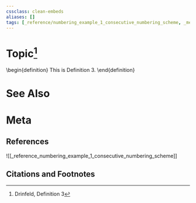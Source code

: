 ```yaml
---
cssclass: clean-embeds
aliases: []
tags: [_reference/numbering_example_1_consecutive_numbering_scheme, _meta/literature_note]
---
```

# Topic[^1]
\begin{definition}
This is Definition 3.
\end{definition}

# See Also

# Meta
## References
![[_reference_numbering_example_1_consecutive_numbering_scheme]]


## Citations and Footnotes
[^1]: Drinfeld, Definition 3
